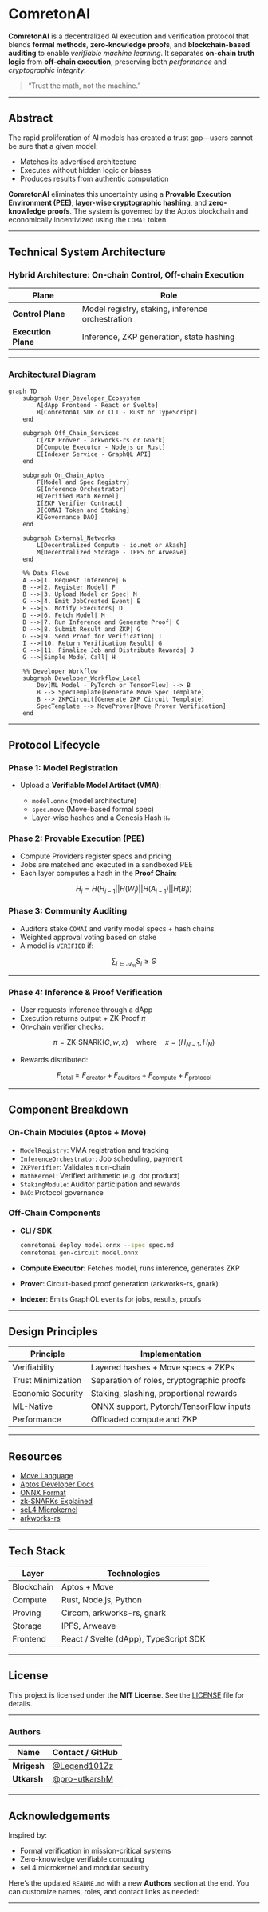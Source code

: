 # ComretonAI

**ComretonAI** is a decentralized AI execution and verification protocol that blends **formal methods**, **zero-knowledge proofs**, and **blockchain-based auditing** to enable *verifiable machine learning*. It separates **on-chain truth logic** from **off-chain execution**, preserving both *performance* and *cryptographic integrity*.

> “Trust the math, not the machine.”

---

## Abstract

The rapid proliferation of AI models has created a trust gap—users cannot be sure that a given model:
- Matches its advertised architecture
- Executes without hidden logic or biases
- Produces results from authentic computation

**ComretonAI** eliminates this uncertainty using a **Provable Execution Environment (PEE)**, **layer-wise cryptographic hashing**, and **zero-knowledge proofs**. The system is governed by the Aptos blockchain and economically incentivized using the `COMAI` token.

---

## Technical System Architecture

### Hybrid Architecture: On-chain Control, Off-chain Execution

| Plane             | Role                                                 |
|------------------|------------------------------------------------------|
| **Control Plane** | Model registry, staking, inference orchestration     |
| **Execution Plane** | Inference, ZKP generation, state hashing            |

---

### Architectural Diagram

```mermaid
graph TD
    subgraph User_Developer_Ecosystem
        A[dApp Frontend - React or Svelte]
        B[ComretonAI SDK or CLI - Rust or TypeScript]
    end

    subgraph Off_Chain_Services
        C[ZKP Prover - arkworks-rs or Gnark]
        D[Compute Executor - Nodejs or Rust]
        E[Indexer Service - GraphQL API]
    end

    subgraph On_Chain_Aptos
        F[Model and Spec Registry]
        G[Inference Orchestrator]
        H[Verified Math Kernel]
        I[ZKP Verifier Contract]
        J[COMAI Token and Staking]
        K[Governance DAO]
    end

    subgraph External_Networks
        L[Decentralized Compute - io.net or Akash]
        M[Decentralized Storage - IPFS or Arweave]
    end

    %% Data Flows
    A -->|1. Request Inference| G
    B -->|2. Register Model| F
    B -->|3. Upload Model or Spec| M
    G -->|4. Emit JobCreated Event| E
    E -->|5. Notify Executors| D
    D -->|6. Fetch Model| M
    D -->|7. Run Inference and Generate Proof| C
    D -->|8. Submit Result and ZKP| G
    G -->|9. Send Proof for Verification| I
    I -->|10. Return Verification Result| G
    G -->|11. Finalize Job and Distribute Rewards| J
    G -->|Simple Model Call| H

    %% Developer Workflow
    subgraph Developer_Workflow_Local
        Dev[ML Model - PyTorch or TensorFlow] --> B
        B --> SpecTemplate[Generate Move Spec Template]
        B --> ZKPCircuit[Generate ZKP Circuit Template]
        SpecTemplate --> MoveProver[Move Prover Verification]
    end
````

---

## Protocol Lifecycle

### Phase 1: Model Registration

* Upload a **Verifiable Model Artifact (VMA)**:

  * `model.onnx` (model architecture)
  * `spec.move` (Move-based formal spec)
  * Layer-wise hashes and a Genesis Hash `H₀`

### Phase 2: Provable Execution (PEE)

* Compute Providers register specs and pricing
* Jobs are matched and executed in a sandboxed PEE
* Each layer computes a hash in the **Proof Chain**:

```math
H_i = H(H_{i-1} || H(W_i) || H(A_{i-1}) || H(B_i))
```

### Phase 3: Community Auditing

* Auditors stake `COMAI` and verify model specs + hash chains
* Weighted approval voting based on stake
* A model is `VERIFIED` if:

```math
\sum_{i \in \mathcal{A}_m} S_i \ge \Theta
```

---

### **Phase 4: Inference & Proof Verification**

* User requests inference through a dApp
* Execution returns output + ZK-Proof $\pi$
* On-chain verifier checks:

$$
\pi = \text{ZK-SNARK}(C, w, x) \quad \text{where} \quad x = (H_{N-1}, H_N)
$$

* Rewards distributed:

$$
F_{\text{total}} = F_{\text{creator}} + F_{\text{auditors}} + F_{\text{compute}} + F_{\text{protocol}}
$$

---

## Component Breakdown

### On-Chain Modules (Aptos + Move)

* `ModelRegistry`: VMA registration and tracking
* `InferenceOrchestrator`: Job scheduling, payment
* `ZKPVerifier`: Validates `π` on-chain
* `MathKernel`: Verified arithmetic (e.g. dot product)
* `StakingModule`: Auditor participation and rewards
* `DAO`: Protocol governance

### Off-Chain Components

* **CLI / SDK**:

  ```bash
  comretonai deploy model.onnx --spec spec.md
  comretonai gen-circuit model.onnx
  ```
* **Compute Executor**: Fetches model, runs inference, generates ZKP
* **Prover**: Circuit-based proof generation (arkworks-rs, gnark)
* **Indexer**: Emits GraphQL events for jobs, results, proofs

---

## Design Principles

| Principle          | Implementation                            |
| ------------------ | ----------------------------------------- |
| Verifiability      | Layered hashes + Move specs + ZKPs        |
| Trust Minimization | Separation of roles, cryptographic proofs |
| Economic Security  | Staking, slashing, proportional rewards   |
| ML-Native          | ONNX support, Pytorch/TensorFlow inputs   |
| Performance        | Offloaded compute and ZKP                 |

---

## Resources

* [Move Language](https://move-language.github.io/move/)
* [Aptos Developer Docs](https://aptos.dev/)
* [ONNX Format](https://onnx.ai/)
* [zk-SNARKs Explained](https://z.cash/technology/zksnarks/)
* [seL4 Microkernel](https://sel4.systems/)
* [arkworks-rs](https://github.com/arkworks-rs)

---

## Tech Stack

| Layer      | Technologies                          |
| ---------- | ------------------------------------- |
| Blockchain | Aptos + Move                          |
| Compute    | Rust, Node.js, Python                 |
| Proving    | Circom, arkworks-rs, gnark            |
| Storage    | IPFS, Arweave                         |
| Frontend   | React / Svelte (dApp), TypeScript SDK |

---

## License

This project is licensed under the **MIT License**.
See the [LICENSE](./LICENSE) file for details.

---

### Authors

| Name                    | Contact / GitHub                          |
| ----------------------- | ----------------------------------------- |
| **Mrigesh**             | [@Legend101Zz](https://github.com/Legend101Zz/)|
| **Utkarsh**             | [@pro-utkarshM](https://github.com/pro-utkarshM) |

---

## Acknowledgements

Inspired by:

* Formal verification in mission-critical systems
* Zero-knowledge verifiable computing
* seL4 microkernel and modular security

Here’s the updated `README.md` with a new **Authors** section at the end. You can customize names, roles, and contact links as needed:

---
